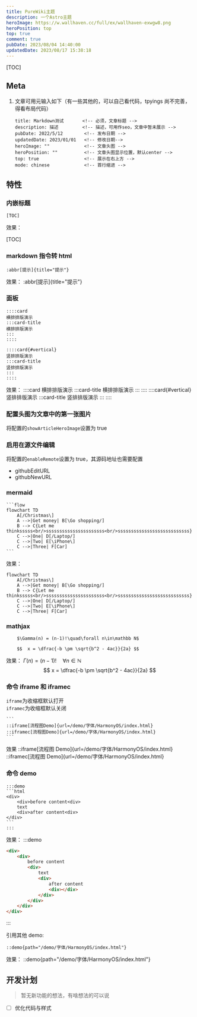 ```yaml
---
title: PureWiki主题
description: 一个Astro主题
heroImage: https://w.wallhaven.cc/full/ex/wallhaven-exwgw8.png
heroPosition: top
top: true
comment: true
pubDate: 2023/08/04 14:40:00
updatedDate: 2023/08/17 15:38:18
---
```


[TOC]

## Meta

1. 文章可用元输入如下（有一些其他的，可以自己看代码，tpyings 尚不完善，得看布局代码）

    ```
    title: Markdown测试       <!-- 必须，文章标题 -->
    description: 描述         <!-- 描述，可用作seo，文章中暂未展示 -->
    pubDate: 2022/5/12        <!-- 发布日期 -->
    updatedDate: 2023/01/01   <!-- 修改日期-->
    heroImage: ""             <!-- 文章头图 -->
    heroPosition: ""          <!-- 文章头图显示位置，默认center -->
    top: true                 <!-- 展示在右上方 -->
    mode: chinese             <!-- 首行缩进 -->
    ```

## 特性

### 内嵌标题

```
[TOC]
```

效果：

[TOC]

### markdown 指令转 html

```
:abbr[提示]{title="提示"}
```

效果：
:abbr[提示]{title="提示"}

### 面板

```
::::card
横排排版演示
:::card-title
横排排版演示
:::
::::

::::card{#vertical}
竖排排版演示
:::card-title
竖排排版演示
:::
::::
```

效果：
::::card
横排排版演示
:::card-title
横排排版演示
:::
::::
::::card{#vertical}
竖排排版演示
:::card-title
竖排排版演示
:::
::::

### 配置头图为文章中的第一张图片

将配置的`showArticleHeroImage`设置为 true

### 启用在源文件编辑

将配置的`enableRemote`设置为 true，其源码地址也需要配置

-   githubEditURL
-   githubNewURL

### mermaid

````
```flow
flowchart TD
    A[/Christmas\]
    A -->|Get money| B[\Go shopping/]
    B --> C{Let me thinksssss<br/>ssssssssssssssssssssss<br/>sssssssssssssssssssssssssss}
    C -->|One| D[/Laptop/]
    C -->|Two| E[\iPhone\]
    C -->|Three| F[Car]
```
````

效果：

```flow
flowchart TD
    A[/Christmas\]
    A -->|Get money| B[\Go shopping/]
    B --> C{Let me thinksssss<br/>ssssssssssssssssssssss<br/>sssssssssssssssssssssssssss}
    C -->|One| D[/Laptop/]
    C -->|Two| E[\iPhone\]
    C -->|Three| F[Car]
```

### mathjax

```
    $\Gamma(n) = (n-1)!\quad\forall n\in\mathbb N$

    $$	x = \dfrac{-b \pm \sqrt{b^2 - 4ac}}{2a} $$
```

效果：
$\Gamma(n) = (n-1)!\quad\forall n\in\mathbb N$
$$ x = \dfrac{-b \pm \sqrt{b^2 - 4ac}}{2a} $$

### 命令 iframe 和 iframec

`iframe`为收缩框默认打开  
`iframec`为收缩框默认关闭

````
```
::iframe[流程图Demo]{url=/demo/字体/HarmonyOS/index.html}
::iframec[流程图Demo]{url=/demo/字体/HarmonyOS/index.html}
```
````

效果
::iframe[流程图 Demo]{url=/demo/字体/HarmonyOS/index.html}
::iframec[流程图 Demo]{url=/demo/字体/HarmonyOS/index.html}

### 命令 demo

````
:::demo
```html
<div>
    <div>before content<div>
    text
    <div>after content<div>
</div>
```
:::
````

效果：
:::demo

```html
<div>
    <div>
        before content
        <div>
            text
            <div>
                after content
                <div></div>
            </div>
        </div>
    </div>
</div>
```

:::

引用其他 demo:

```
::demo{path="/demo/字体/HarmonyOS/index.html"}
```

效果：
::demo{path="/demo/字体/HarmonyOS/index.html"}

## 开发计划

> 暂无新功能的想法，有啥想法的可以说

-   [ ] 优化代码与样式
